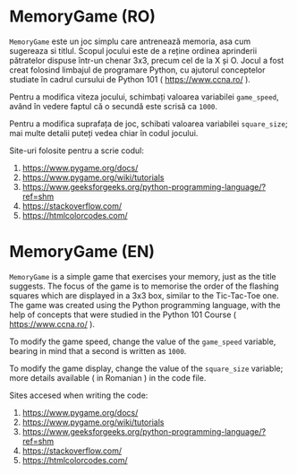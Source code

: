 # MemoryGame (RO)

`MemoryGame` este un joc simplu care antrenează memoria, asa cum sugereaza si titlul. Scopul jocului este de a reține ordinea aprinderii pătratelor dispuse într-un chenar 3x3, precum cel de la X și O. Jocul a fost creat folosind limbajul de programare Python, cu ajutorul conceptelor studiate în cadrul cursului de Python 101 ( https://www.ccna.ro/ ).

Pentru a modifica viteza jocului, schimbați valoarea variabilei `game_speed`, având în vedere faptul că o secundă este scrisă ca `1000`.

Pentru a modifica suprafața de joc, schibati valoarea variabilei `square_size`; mai multe detalii puteți vedea chiar în codul jocului.

Site-uri folosite pentru a scrie codul:

1. https://www.pygame.org/docs/
2. https://www.pygame.org/wiki/tutorials
3. https://www.geeksforgeeks.org/python-programming-language/?ref=shm
4. https://stackoverflow.com/
5. https://htmlcolorcodes.com/


# MemoryGame (EN)

`MemoryGame` is a simple game that exercises your memory, just as the title suggests. The focus of the game is to memorise the order of the flashing squares which are displayed in a 3x3 box, similar to the Tic-Tac-Toe one. The game was created using the Python programming language, with the help of concepts that were studied in the Python 101 Course ( https://www.ccna.ro/ ).

To modify the game speed, change the value of the `game_speed` variable, bearing in mind that a second is written as `1000`.

To modify the game display, change the value of the `square_size` variable; more details available ( in Romanian ) in the code file.

Sites accesed when writing the code:
1. https://www.pygame.org/docs/
2. https://www.pygame.org/wiki/tutorials
3. https://www.geeksforgeeks.org/python-programming-language/?ref=shm
4. https://stackoverflow.com/
5. https://htmlcolorcodes.com/